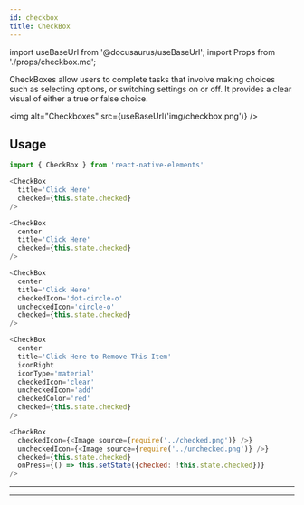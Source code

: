 ```yaml
---
id: checkbox
title: CheckBox
---
```


import useBaseUrl from '@docusaurus/useBaseUrl';
import Props from './props/checkbox.md';

CheckBoxes allow users to complete tasks that involve making choices such as
selecting options, or switching settings on or off. It provides a clear visual
of either a true or false choice.

<img alt="Checkboxes" src={useBaseUrl('img/checkbox.png')} />

## Usage

```js
import { CheckBox } from 'react-native-elements'

<CheckBox
  title='Click Here'
  checked={this.state.checked}
/>

<CheckBox
  center
  title='Click Here'
  checked={this.state.checked}
/>

<CheckBox
  center
  title='Click Here'
  checkedIcon='dot-circle-o'
  uncheckedIcon='circle-o'
  checked={this.state.checked}
/>

<CheckBox
  center
  title='Click Here to Remove This Item'
  iconRight
  iconType='material'
  checkedIcon='clear'
  uncheckedIcon='add'
  checkedColor='red'
  checked={this.state.checked}
/>

<CheckBox
  checkedIcon={<Image source={require('../checked.png')} />}
  uncheckedIcon={<Image source={require('../unchecked.png')} />}
  checked={this.state.checked}
  onPress={() => this.setState({checked: !this.state.checked})}
/>
```

---

<Props />

---
